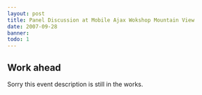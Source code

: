 ```yaml
---
layout: post
title: Panel Discussion at Mobile Ajax Wokshop Mountain View
date: 2007-09-28
banner: 
todo: 1
---
```



## Work ahead

Sorry this event description is still in the works.

<!--
http://www.pavingways.com/mobile-ajax-wokshop-mountain-view-09282007_144.html
-->
